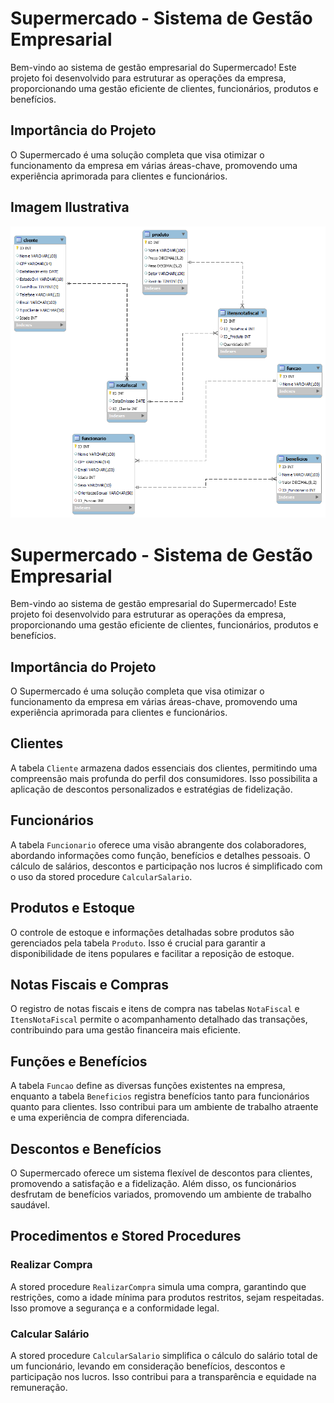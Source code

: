 
# Supermercado - Sistema de Gestão Empresarial

Bem-vindo ao sistema de gestão empresarial do Supermercado! Este projeto foi desenvolvido para estruturar as operações da empresa, proporcionando uma gestão eficiente de clientes, funcionários, produtos e benefícios.

## Importância do Projeto

O Supermercado é uma solução completa que visa otimizar o funcionamento da empresa em várias áreas-chave, promovendo uma experiência aprimorada para clientes e funcionários.

## Imagem Ilustrativa

![Diagrama do Supermercado](https://github.com/Pablo-seixas/Supermercado_BD/raw/main/grafico%20supermercado.mwb.png)


# Supermercado - Sistema de Gestão Empresarial

Bem-vindo ao sistema de gestão empresarial do Supermercado! Este projeto foi desenvolvido para estruturar as operações da empresa, proporcionando uma gestão eficiente de clientes, funcionários, produtos e benefícios.

## Importância do Projeto

O Supermercado é uma solução completa que visa otimizar o funcionamento da empresa em várias áreas-chave, promovendo uma experiência aprimorada para clientes e funcionários.

## Clientes

A tabela `Cliente` armazena dados essenciais dos clientes, permitindo uma compreensão mais profunda do perfil dos consumidores. Isso possibilita a aplicação de descontos personalizados e estratégias de fidelização.

## Funcionários

A tabela `Funcionario` oferece uma visão abrangente dos colaboradores, abordando informações como função, benefícios e detalhes pessoais. O cálculo de salários, descontos e participação nos lucros é simplificado com o uso da stored procedure `CalcularSalario`.

## Produtos e Estoque

O controle de estoque e informações detalhadas sobre produtos são gerenciados pela tabela `Produto`. Isso é crucial para garantir a disponibilidade de itens populares e facilitar a reposição de estoque.

## Notas Fiscais e Compras

O registro de notas fiscais e itens de compra nas tabelas `NotaFiscal` e `ItensNotaFiscal` permite o acompanhamento detalhado das transações, contribuindo para uma gestão financeira mais eficiente.

## Funções e Benefícios

A tabela `Funcao` define as diversas funções existentes na empresa, enquanto a tabela `Beneficios` registra benefícios tanto para funcionários quanto para clientes. Isso contribui para um ambiente de trabalho atraente e uma experiência de compra diferenciada.

## Descontos e Benefícios

O Supermercado oferece um sistema flexível de descontos para clientes, promovendo a satisfação e a fidelização. Além disso, os funcionários desfrutam de benefícios variados, promovendo um ambiente de trabalho saudável.

## Procedimentos e Stored Procedures

### Realizar Compra

A stored procedure `RealizarCompra` simula uma compra, garantindo que restrições, como a idade mínima para produtos restritos, sejam respeitadas. Isso promove a segurança e a conformidade legal.

### Calcular Salário

A stored procedure `CalcularSalario` simplifica o cálculo do salário total de um funcionário, levando em consideração benefícios, descontos e participação nos lucros. Isso contribui para a transparência e equidade na remuneração.




